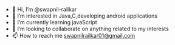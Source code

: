 - 👋 Hi, I’m @swapnil-railkar
- 👀 I’m interested in Java,C,developing android applications
- 🌱 I’m currently learning javaScript
- 💞️ I’m looking to collaborate on anything related to my interests
- 📫 How to reach me swapnilrailkar01@gmail.com

<!---
swapnil-railkar/swapnil-railkar is a ✨ special ✨ repository because its `README.md` (this file) appears on your GitHub profile.
You can click the Preview link to take a look at your changes.
--->
